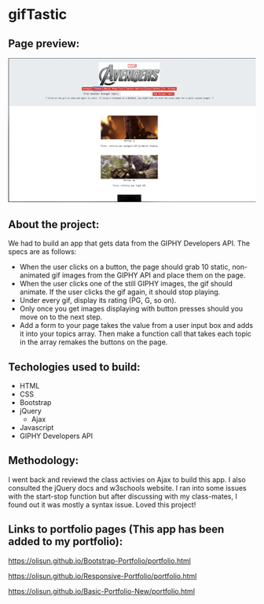 # gifTastic

## Page preview: 
![](assets/images/screen-shot.png)

## About the project:
We had to build an app that gets data from the GIPHY Developers API. The specs are as follows:

  * When the user clicks on a button, the page should grab 10 static, non-animated gif images from the GIPHY API and place them on the page.
  * When the user clicks one of the still GIPHY images, the gif should animate. If the user clicks the gif again, it should stop playing.
  * Under every gif, display its rating (PG, G, so on).
  * Only once you get images displaying with button presses should you move on to the next step.
  * Add a form to your page takes the value from a user input box and adds it into your topics array. Then make a function call that takes each topic in the array remakes the buttons on the page.

## Techologies used to build:
  * HTML
  * CSS
  * Bootstrap
  * jQuery
    * Ajax
  * Javascript
  * GIPHY Developers API

## Methodology:

I went back and reviewd the class activies on Ajax to build this app. I also consulted the jQuery docs and w3schools website. I ran into some issues with the start-stop function but after discussing with my class-mates, I found out it was mostly a syntax issue. Loved this project!

## Links to portfolio pages (This app has been added to my portfolio): 

https://olisun.github.io/Bootstrap-Portfolio/portfolio.html

https://olisun.github.io/Responsive-Portfolio/portfolio.html

https://olisun.github.io/Basic-Portfolio-New/portfolio.html